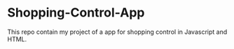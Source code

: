 # Shopping-Control-App
This repo contain my project of a app for shopping control in Javascript and HTML. 
